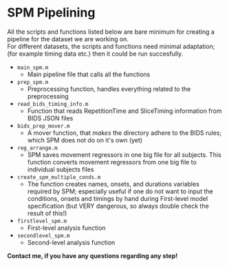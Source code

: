 # SPM Pipelining

All the scripts and functions listed below are bare minimum for creating a pipeline for the dataset we are working on.  
For different datasets, the scripts and functions need minimal adaptation; (for example timing data etc.) then it could be run succesfully.

- `main_spm.m`
    - Main pipeline file that calls all the functions
- `prep_spm.m`
    - Preprocessing function, handles everything related to the preprocessing
- `read_bids_timing_info.m`
    - Function that reads RepetitionTime and SliceTiming information from BIDS JSON files
- `bids_prep_mover.m`
    - A mover function, that *makes* the directory adhere to the BIDS rules; which SPM does not do on it's own (yet)
- `reg_arrange.m`
    - SPM saves movement regressors in one big file for all subjects. This function converts movement regressors from one big file to individual subjects files
- `create_spm_multiple_conds.m`
    - The function creates names, onsets, and durations variables required by SPM; especially useful if one do not want to input the conditions, onsets and timings by hand during First-level model specification (but VERY dangerous, so always double check the result of this!)
- `firstlevel_spm.m`
    - First-level analysis function
- `secondlevel_spm.m`
    - Second-level analysis function


**Contact me, if you have any questions regarding any step!**